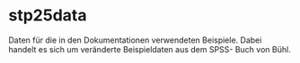# stp25data
Daten für die in den Dokumentationen verwendeten Beispiele. Dabei handelt es sich um veränderte Beispieldaten aus dem SPSS- Buch von Bühl.
